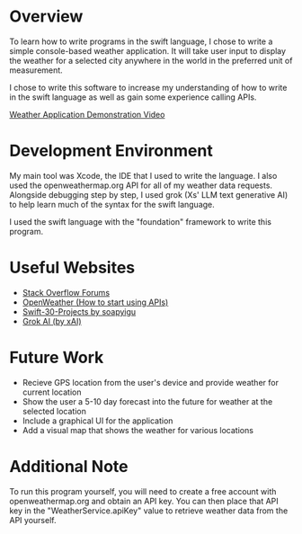 # Overview

To learn how to write programs in the swift language, I chose to write a simple console-based weather application. It will take user input to display the weather for a selected city anywhere in the world in the preferred unit of measurement.

I chose to write this software to increase my understanding of how to write in the swift language as well as gain some experience calling APIs.

[Weather Application Demonstration Video](https://youtu.be/W4YZgcngfr8)

# Development Environment

My main tool was Xcode, the IDE that I used to write the language. I also used the openweathermap.org API for all of my weather data requests. Alongside debugging step by step, I used grok (Xs' LLM text generative AI) to help learn much of the syntax for the swift language.

I used the swift language with the "foundation" framework to write this program.

# Useful Websites

- [Stack Overflow Forums](https://stackoverflow.com/questions/35519480/swift-get-user-input-with-prompt)
- [OpenWeather (How to start using APIs)](https://openweathermap.org/appid)
- [Swift-30-Projects by soapyigu](https://github.com/soapyigu/Swift-30-Projects)
- [Grok AI (by xAI)](https://grok.com)

# Future Work

- Recieve GPS location from the user's device and provide weather for current location
- Show the user a 5-10 day forecast into the future for weather at the selected location
- Include a graphical UI for the application
- Add a visual map that shows the weather for various locations

# Additional Note

To run this program yourself, you will need to create a free account with openweathermap.org and obtain an API key. You can then place that API key in the "WeatherService.apiKey" value to retrieve weather data from the API yourself.
